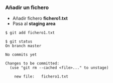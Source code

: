 ### Añadir un fichero
* Añadir fichero **fichero1.txt**
 * Pasa al **staging area**

```shell
$ git add fichero1.txt

$ git status
On branch master

No commits yet

Changes to be committed:
  (use "git rm --cached <file>..." to unstage)

    new file:   fichero1.txt

```
